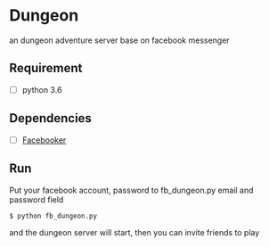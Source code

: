 # Dungeon
an dungeon adventure server base on facebook messenger

## Requirement
- [ ] python 3.6

## Dependencies
- [ ] [Facebooker](https://github.com/gpwork4u/Facebooker)
## Run
Put your facebook account, password to fb_dungeon.py email and password field

```shell
$ python fb_dungeon.py
```
and the dungeon server will start, then you can invite friends to play